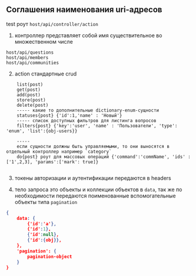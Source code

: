 ## Соглашения наименования uri-адресов
test
роут `host/api/controller/action`
1. контроллер представляет собой имя существительное во множественном числе
```
host/api/questions
host/api/members
host/api/communities
```
2. action стандартные crud
```
    list(post)
    get(post)
    add(post)
    store(post)
    delete(post)
    ----- какие то дополнительные dictionary-enum-сущности
    statuses{post} {'id':1,'name' : 'Новый'}
    ----- список доступных фильтров для листинга вопросов
    filters{post} {'key':'user', 'name' : 'Пользователи', 'type': 'enum', 'list':{obj-users}} 
    
    -----
    если сущности должны быть управляемыми, то они выносятся в отдельный контроллер например `category`
    do{post} роут для массовых операций {'command':'commName', 'ids' : ['1',2,3], 'params':['mark': true]}
    
```
3. токены авторизации и аутентификации передаются в headers

4. тело запроса это объекты и коллекции объектов в `data`, так же по необходимости 
   передаются поименованные вспомогательные объекты типа `pagination`
```json 
{
    data: {
        {'id':'a'},
        {'id':1},
        {'id':null},
        {'id':{obj}},
    },
    'pagination': {
        pagination-object
    }
}
```